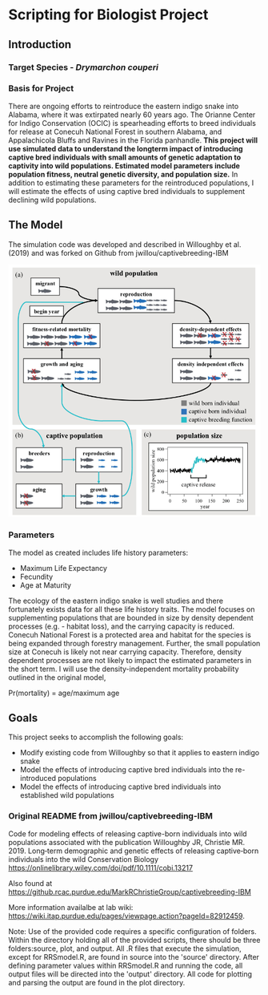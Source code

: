 # Scripting for Biologist Project

## Introduction

### Target Species - *Drymarchon couperi*

### Basis for Project

There are ongoing efforts to reintroduce the eastern indigo snake into Alabama, where it was extirpated nearly 60 years ago.
The Orianne Center for Indigo Conservation (OCIC) is spearheading efforts to breed individuals for release at Conecuh National Forest in southern Alabama, and Appalachicola Bluffs and Ravines in the Florida panhandle.
**This project will use simulated data to understand the longterm impact of introducing captive bred individuals with small amounts of genetic adaptation to captivity into wild populations. Estimated model parameters include population fitness, neutral genetic diversity, and population size.**
In addition to estimating these parameters for the reintroduced populations, I will estimate the effects of using captive bred individuals to supplement declining wild populations.

## The Model

The simulation code was developed and described in Willoughby et al. (2019) and was forked on Github from jwillou/captivebreeding-IBM

![Model schematic from Willoughby et al. (2019)](figures/model-schematic.png)

<!-- <img src = "figures/model-schematic.png"> -->

### Parameters

The model as created includes life history parameters:

* Maximum Life Expectancy
* Fecundity
* Age at Maturity

The ecology of the eastern indigo snake is well studies and there fortunately exists data for all these life history traits.
The model focuses on supplementing populations that are bounded in size by density dependent processes (e.g. - habitat loss), and the carrying capacity is reduced.
Conecuh National Forest is a protected area and habitat for the species is being expanded through forestry management.
Further, the small population size at Conecuh is likely not near carrying capacity. 
Therefore, density dependent processes are not likely to impact the estimated parameters in the short term.
I will use the density-independent mortality probability outlined in the original model, 

Pr(mortality) = age/maximum age


## Goals

This project seeks to accomplish the following goals:

* Modify existing code from Willoughby so that it applies to eastern indigo snake
* Model the effects of introducing captive bred individuals into the re-introduced populations
* Model the effects of introducing captive bred individuals into established wild populations

### Original README from jwillou/captivebreeding-IBM

Code for modeling effects of releasing captive-born individuals into wild populations associated with the publication Willoughby JR, Christie MR. 2019. Long‐term demographic and genetic effects of releasing captive‐born individuals into the wild Conservation Biology <https://onlinelibrary.wiley.com/doi/pdf/10.1111/cobi.13217>

Also found at <https://github.rcac.purdue.edu/MarkRChristieGroup/captivebreeding-IBM>

More information availalbe at lab wiki: <https://wiki.itap.purdue.edu/pages/viewpage.action?pageId=82912459>.

Note: Use of the provided code requires a specific configuration of folders. Within the directory holding all of the provided scripts, there should be three folders:source, plot, and output. All .R files that execute the simulation, except for RRSmodel.R, are found in source into the 'source' directory. After defining parameter values within RRSmodel.R and running the code, all output files will be directed into the 'output' directory. All code for plotting and parsing the output are found in the plot directory.